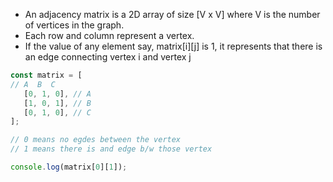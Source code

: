 - An adjacency matrix is a 2D array of size [V x V] where V is the number of vertices in the graph.
- Each row and column represent a vertex.
- If the value of any element say, matrix[i][j] is 1, it represents that there is an edge connecting vertex i and vertex j


 ```javascript
const matrix = [
// A  B  C
	[0, 1, 0], // A
	[1, 0, 1], // B
	[0, 1, 0], // C
];

// 0 means no egdes between the vertex
// 1 means there is and edge b/w those vertex

console.log(matrix[0][1]);
```


